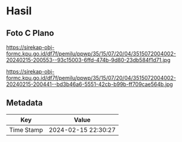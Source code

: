 # Hasil

## Foto C Plano

https://sirekap-obj-formc.kpu.go.id/df7f/pemilu/ppwp/35/15/07/20/04/3515072004002-20240215-200553--93c15003-6ffd-474b-9d80-23db584f1d71.jpg

https://sirekap-obj-formc.kpu.go.id/df7f/pemilu/ppwp/35/15/07/20/04/3515072004002-20240215-200441--bd3b46a6-5551-42cb-b99b-ff709cae564b.jpg


## Metadata

| Key        | Value               |
| ---------- | ------------------- |
| Time Stamp | 2024-02-15 22:30:27 |



